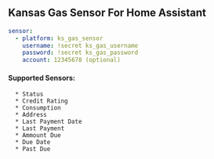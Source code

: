 ## Kansas Gas Sensor For Home Assistant

```yaml
sensor:
  - platform: ks_gas_sensor
    username: !secret ks_gas_username
    password: !secret ks_gas_password
    account: 12345678 (optional)	
```

#### Supported Sensors:
      * Status
      * Credit Rating
      * Consumption
      * Address
      * Last Payment Date
      * Last Payment
      * Ammount Due
      * Due Date
      * Past Due
